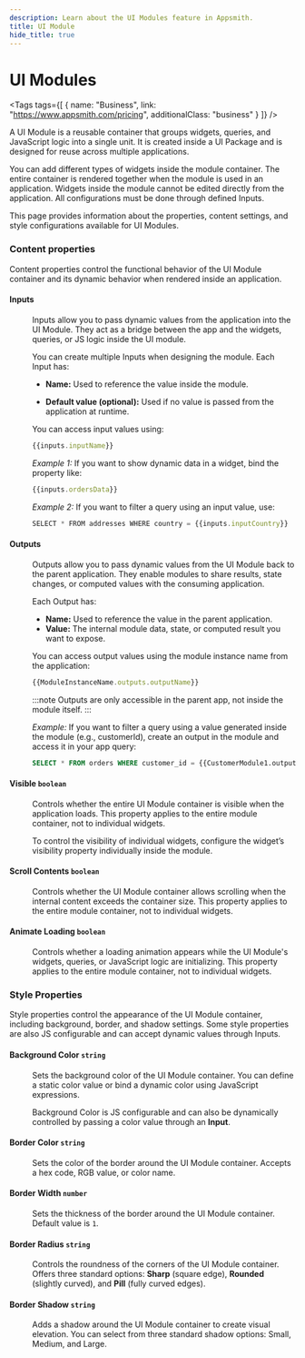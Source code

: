 ```yaml
---
description: Learn about the UI Modules feature in Appsmith.
title: UI Module
hide_title: true
---
```

<!-- vale off -->

<div className="tag-wrapper">
 <h1>UI Modules</h1>

<Tags
tags={[
{ name: "Business", link: "https://www.appsmith.com/pricing", additionalClass: "business" }
]}
/>

</div>

<!-- vale on -->


A UI Module is a reusable container that groups widgets, queries, and JavaScript logic into a single unit. It is created inside a UI Package and is designed for reuse across multiple applications.

You can add different types of widgets inside the module container. The entire container is rendered together when the module is used in an application. Widgets inside the module cannot be edited directly from the application. All configurations must be done through defined Inputs.

This page provides information about the properties, content settings, and style configurations available for UI Modules.

### Content properties

Content properties control the functional behavior of the UI Module container and its dynamic behavior when rendered inside an application.

#### Inputs

<dd>

 <ZoomImage src="/img/uimod.png" alt="" caption="" />



Inputs allow you to pass dynamic values from the application into the UI Module.
They act as a bridge between the app and the widgets, queries, or JS logic inside the UI module.

You can create multiple Inputs when designing the module. Each Input has:

- **Name:** Used to reference the value inside the module.

- **Default value (optional):** Used if no value is passed from the application at runtime.

You can access input values using:

```javascript
{{inputs.inputName}}
```

*Example 1:* If you want to show dynamic data in a widget, bind the property like:

```js
{{inputs.ordersData}}
```

*Example 2:* If you want to filter a query using an input value, use:

```js
SELECT * FROM addresses WHERE country = {{inputs.inputCountry}}
```



</dd>

#### Outputs

<dd>

Outputs allow you to pass dynamic values from the UI Module back to the parent application. They enable modules to share results, state changes, or computed values with the consuming application.

Each Output has:

- **Name:** Used to reference the value in the parent application.
- **Value:** The internal module data, state, or computed result you want to expose.

You can access output values using the module instance name from the application:

```javascript
{{ModuleInstanceName.outputs.outputName}}
```

:::note
Outputs are only accessible in the parent app, not inside the module itself.
:::

*Example:* If you want to filter a query using a value generated inside the module (e.g., customerId),
create an output in the module and access it in your app query:

```sql
SELECT * FROM orders WHERE customer_id = {{CustomerModule1.outputs.customerId}}
```



</dd>

#### Visible `boolean`

<dd> 

Controls whether the entire UI Module container is visible when the application loads. This property applies to the entire module container, not to individual widgets.

To control the visibility of individual widgets, configure the widget’s visibility property individually inside the module.


</dd>

#### Scroll Contents `boolean`

<dd>

Controls whether the UI Module container allows scrolling when the internal content exceeds the container size. This property applies to the entire module container, not to individual widgets.

</dd>

#### Animate Loading `boolean`

<dd> 

Controls whether a loading animation appears while the UI Module's widgets, queries, or JavaScript logic are initializing. This property applies to the entire module container, not to individual widgets.


</dd>


### Style Properties

Style properties control the appearance of the UI Module container, including background, border, and shadow settings.
Some style properties are also JS configurable and can accept dynamic values through Inputs.

#### Background Color `string`

<dd> 

Sets the background color of the UI Module container. You can define a static color value or bind a dynamic color using JavaScript expressions.

Background Color is JS configurable and can also be dynamically controlled by passing a color value through an **Input**.


</dd>


#### Border Color `string`

<dd> 

Sets the color of the border around the UI Module container. Accepts a hex code, RGB value, or color name.


</dd>


#### Border Width `number`

<dd> 

Sets the thickness of the border around the UI Module container.
Default value is `1`.


</dd>


#### Border Radius `string`

<dd> 

Controls the roundness of the corners of the UI Module container. Offers three standard options: **Sharp** (square edge), **Rounded** (slightly curved), and **Pill** (fully curved edges).

</dd>


#### Border Shadow `string`

<dd>

Adds a shadow around the UI Module container to create visual elevation. You can select from three standard shadow options: Small, Medium, and Large.


</dd>